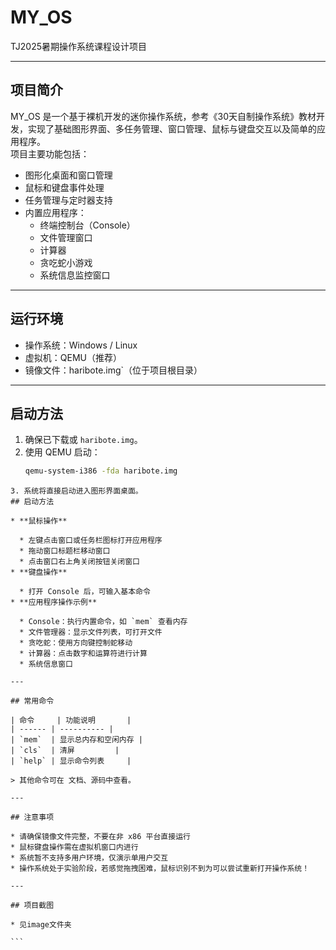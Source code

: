 
# MY_OS
TJ2025暑期操作系统课程设计项目

---

## 项目简介
MY_OS 是一个基于裸机开发的迷你操作系统，参考《30天自制操作系统》教材开发，实现了基础图形界面、多任务管理、窗口管理、鼠标与键盘交互以及简单的应用程序。  
项目主要功能包括：
- 图形化桌面和窗口管理
- 鼠标和键盘事件处理
- 任务管理与定时器支持
- 内置应用程序：
  - 终端控制台（Console）
  - 文件管理窗口
  - 计算器
  - 贪吃蛇小游戏
  - 系统信息监控窗口

---

## 运行环境
- 操作系统：Windows / Linux
- 虚拟机：QEMU（推荐）
- 镜像文件：haribote.img`（位于项目根目录）

---
## 启动方法
1. 确保已下载或 `haribote.img`。
2. 使用 QEMU 启动：
   ```bash
   qemu-system-i386 -fda haribote.img 
````
3. 系统将直接启动进入图形界面桌面。
## 启动方法

* **鼠标操作**

  * 左键点击窗口或任务栏图标打开应用程序
  * 拖动窗口标题栏移动窗口
  * 点击窗口右上角关闭按钮关闭窗口
* **键盘操作**

  * 打开 Console 后，可输入基本命令
* **应用程序操作示例**

  * Console：执行内置命令，如 `mem` 查看内存
  * 文件管理器：显示文件列表，可打开文件
  * 贪吃蛇：使用方向键控制蛇移动
  * 计算器：点击数字和运算符进行计算
  * 系统信息窗口

---

## 常用命令

| 命令     | 功能说明       |
| ------ | ---------- |
| `mem`  | 显示总内存和空闲内存 |
| `cls`  | 清屏         |
| `help` | 显示命令列表     |

> 其他命令可在 文档、源码中查看。

---

## 注意事项

* 请确保镜像文件完整，不要在非 x86 平台直接运行
* 鼠标键盘操作需在虚拟机窗口内进行
* 系统暂不支持多用户环境，仅演示单用户交互
* 操作系统处于实验阶段，若感觉拖拽困难，鼠标识别不到为可以尝试重新打开操作系统！

---

## 项目截图

* 见image文件夹

```

